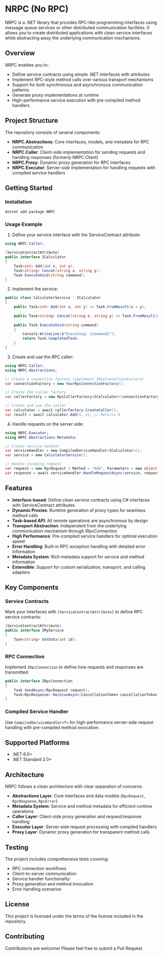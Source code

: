 # NRPC (No RPC)

NRPC is a .NET library that provides RPC-like programming interfaces using message queue services or other distributed communication facilities. It allows you to create distributed applications with clean service interfaces while abstracting away the underlying communication mechanisms.

## Overview

NRPC enables you to:
- Define service contracts using simple .NET interfaces with attributes
- Implement RPC-style method calls over various transport mechanisms
- Support for both synchronous and asynchronous communication patterns
- Generate proxy implementations at runtime
- High-performance service execution with pre-compiled method handlers

## Project Structure

The repository consists of several components:

- **NRPC.Abstractions**: Core interfaces, models, and metadata for RPC communication
- **NRPC.Caller**: Client-side implementation for sending requests and handling responses (formerly NRPC.Client)
- **NRPC.Proxy**: Dynamic proxy generation for RPC interfaces
- **NRPC.Executor**: Server-side implementation for handling requests with compiled service handlers

## Getting Started

### Installation

```bash
dotnet add package NRPC
```

### Usage Example

1. Define your service interface with the ServiceContract attribute:

```csharp
using NRPC.Caller;

[ServiceContractAtribute]
public interface ICalculator
{
    Task<int> Add(int x, int y);
    Task<string> Concat(string x, string y);
    Task ExecuteVoid(string command);
}
```

2. Implement the service:

```csharp
public class CalculatorService : ICalculator
{
    public Task<int> Add(int x, int y) => Task.FromResult(x + y);
    
    public Task<string> Concat(string x, string y) => Task.FromResult(x + y);
    
    public Task ExecuteVoid(string command)
    {
        Console.WriteLine($"Executing: {command}");
        return Task.CompletedTask;
    }
}
```

3. Create and use the RPC caller:

```csharp
using NRPC.Caller;
using NRPC.Abstractions;

// Create a connection factory (implement IRpcConnectionFactory)
var connectionFactory = new YourRpcConnectionFactory();

// Create the caller factory
var callerFactory = new RpcCallerFactory<ICalculator>(connectionFactory);

// Create and use the caller
var calculator = await callerFactory.CreateCaller();
var result = await calculator.Add(5, 3); // Returns 8
```

4. Handle requests on the server side:

```csharp
using NRPC.Executor;
using NRPC.Abstractions.Metadata;

// Create service handler
var serviceHandler = new CompiledServiceHandler<ICalculator>();
var service = new CalculatorService();

// Handle incoming request
var request = new RpcRequest { Method = "Add", Parameters = new object[] { 5, 3 } };
var response = await serviceHandler.HandleRequestAsync(service, request);
```

## Features

- **Interface-based**: Define clean service contracts using C# interfaces with ServiceContract attributes
- **Dynamic Proxies**: Runtime generation of proxy types for seamless method calls
- **Task-based API**: All remote operations are asynchronous by design
- **Transport Abstraction**: Independent from the underlying communication mechanism through IRpcConnection
- **High Performance**: Pre-compiled service handlers for optimal execution speed
- **Error Handling**: Built-in RPC exception handling with detailed error information
- **Metadata System**: Rich metadata support for service and method information
- **Extensible**: Support for custom serialization, transport, and calling adapters

## Key Components

### Service Contracts
Mark your interfaces with `[ServiceContractAttribute]` to define RPC service contracts:

```csharp
[ServiceContractAttribute]
public interface IMyService
{
    Task<string> GetData(int id);
}
```

### RPC Connection
Implement `IRpcConnection` to define how requests and responses are transmitted:

```csharp
public interface IRpcConnection
{
    Task SendAsync(RpcRequest request);
    Task<RpcResponse> ReceiveAsync(CancellationToken cancellationToken = default);
}
```

### Compiled Service Handler
Use `CompiledServiceHandler<T>` for high-performance server-side request handling with pre-compiled method invocation.

## Supported Platforms

- .NET 6.0+
- .NET Standard 2.0+

## Architecture

NRPC follows a clean architecture with clear separation of concerns:

- **Abstractions Layer**: Core interfaces and data models (`RpcRequest`, `RpcResponse`, `RpcError`)
- **Metadata System**: Service and method metadata for efficient runtime operations
- **Caller Layer**: Client-side proxy generation and request/response handling
- **Executor Layer**: Server-side request processing with compiled handlers
- **Proxy Layer**: Dynamic proxy generation for transparent method calls

## Testing

The project includes comprehensive tests covering:
- RPC connection workflows
- Client-to-server communication
- Service handler functionality
- Proxy generation and method invocation
- Error handling scenarios

## License

This project is licensed under the terms of the license included in the repository.

## Contributing

Contributions are welcome! Please feel free to submit a Pull Request.
